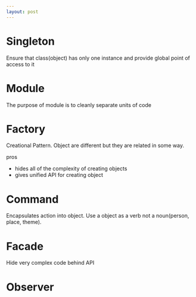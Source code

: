 ```yaml
---
layout: post
---
```


# Singleton

Ensure that class(object) has only one instance and provide global point of access to it

# Module

The purpose of module is to cleanly separate units of code

# Factory 

Creational Pattern. Object are different but they are related in some way.

pros
- hides all of the complexity of creating objects
- gives unified API for creating object

# Command

Encapsulates action into object. Use a object as a verb not a noun(person, place, theme). 

# Facade

Hide very complex code behind API

# Observer
